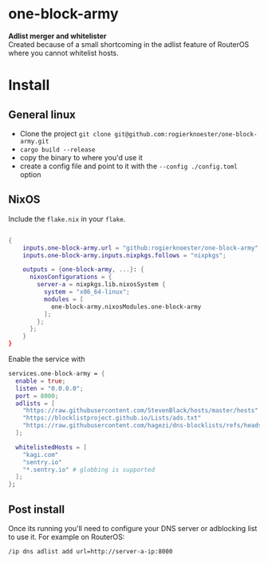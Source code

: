 # one-block-army

**Adlist merger and whitelister**  
Created because of a small shortcoming in the adlist feature of RouterOS where you cannot whitelist hosts.



# Install

## General linux
- Clone the project `git clone git@github.com:rogierknoester/one-block-army.git`
- `cargo build --release`
- copy the binary to where you'd use it
- create a config file and point to it with the `--config ./config.toml` option

## NixOS

Include the `flake.nix` in your `flake`.

```nix

{
    inputs.one-block-army.url = "github:rogierknoester/one-block-army";
    inputs.one-block-army.inputs.nixpkgs.follows = "nixpkgs";

    outputs = {one-block-army, ...}: {
      nixosConfigurations = {
        server-a = nixpkgs.lib.nixosSystem {
          system = "x86_64-linux";
          modules = [
            one-block-army.nixosModules.one-block-army
          ];
        };
      };
    }
}

```

Enable the service with
```nix
services.one-block-army = {
  enable = true;
  listen = "0.0.0.0";
  port = 8000;
  adlists = [
    "https://raw.githubusercontent.com/StevenBlack/hosts/master/hosts"
    "https://blocklistproject.github.io/Lists/ads.txt"
    "https://raw.githubusercontent.com/hagezi/dns-blocklists/refs/heads/main/hosts/pro.plus.txt"
  ];

  whitelistedHosts = [
    "kagi.com"
    "sentry.io"
    "*.sentry.io" # globbing is supported
  ];
};
```

## Post install
Once its running you'll need to configure your DNS server or adblocking list to use it. For example on RouterOS:
```
/ip dns adlist add url=http://server-a-ip:8000
```

